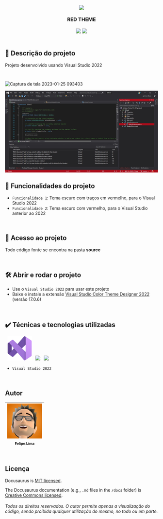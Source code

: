 <h3 align="center"> <img src="https://user-images.githubusercontent.com/20684484/218092851-6e70de4d-8743-43e5-a27e-b3d84abed562.png" width="190px" align="center" ><BR><BR>RED THEME
<BR><BR>
<img src="https://img.shields.io/badge/STATUS-EM%20DESENVOLVIMENTO-cb4566">
<img src="https://img.shields.io/badge/PROJECT%20VERSION-1.23.2.11-c0363b">
 <BR><BR>
</h3>

## 📃 Descrição do projeto

<p align="justify">
 Projeto desenvolvido usando Visual Studio 2022
</p>

<BR>

 
![Captura de tela 2023-01-25 093403](https://user-images.githubusercontent.com/20684484/214564679-7e292c2e-e247-45d5-96be-7116e670096e.png)

<img src="https://github.com/Felip3FL/FL_VS_THEME_DarkRed/blob/master/Material/VS%20Red%20v20190706.jpg" alt="VS Theme Red">

<BR>

## 🔨 Funcionalidades do projeto

- `Funcionalidade 1`: Tema escuro com traços em vermelho, para o Visual Studio 2022
- `Funcionalidade 2`: Tema escuro com vermelho, para o Visual Studio anterior ao 2022

<BR>
  
## 📁 Acesso ao projeto

Todo código fonte se encontra na pasta **source**

<BR>
  
## 🛠️ Abrir e rodar o projeto

- Use o ``Visual Studio 2022`` para usar este projeto<BR>
- Baixe e instale a extensão [Visual Studio Color Theme Designer 2022](https://marketplace.visualstudio.com/items?itemName=idex.colorthemedesigner2022) (versão 17.0.6)



<BR>  
  
## ✔️ Técnicas e tecnologias utilizadas
<p align="justify">
&nbsp;&nbsp;<img width="80" src="https://raw.githubusercontent.com/felip3fl/felip3fl/1a6a66b6a143aab342cf2df18f56d8c1c7e6c8fb/Material/Icon/visual-studio.svg">
&nbsp;&nbsp;<img width="80" src="https://cdn.jsdelivr.net/gh/devicons/devicon/icons/git/git-original.svg">
&nbsp;&nbsp;<img width="80" src="https://cdn.jsdelivr.net/gh/devicons/devicon/icons/csharp/csharp-original.svg">
</p>
 
- ``Visual Studio 2022``
 
<BR>  
  
## Autor

| [<img src="https://github.com/felip3fl/felip3fl/blob/main/Material/Nick/nick1.jpg?raw=true" width=115><br><sub>Felipe Lima</sub>](https://github.com/felip3fl) | 
| :---: 
  
<BR>
    
## Licença

Docusaurus is [MIT licensed](./LICENSE).

The Docusaurus documentation (e.g., `.md` files in the `/docs` folder) is [Creative Commons licensed](./LICENSE-docs).
<i><h6>Todos os direitos reservados. O autor permite apenas a visualização do código, sendo proibida qualquer utilização do mesmo, no todo ou em parte.</h6></i>

